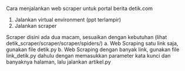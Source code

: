 Cara menjalankan web scraper untuk portal berita detik.com
1. Jalankan virtual environment (ppt terlampir)
2. Jalankan scraper

Scraper disini ada dua macam, sesuaikan dengan kebutuhan (lihat detik_scraper/scraper/scraper/spiders/)
a. Web Scraping satu link saja, gunakan file detik.py
b. Web Scraping dengan banyak link, gunakan file link_detik.py dahulu dengan memasukkan parameter kata kunci dan banyaknya halaman, lalu jalankan artikel.py
